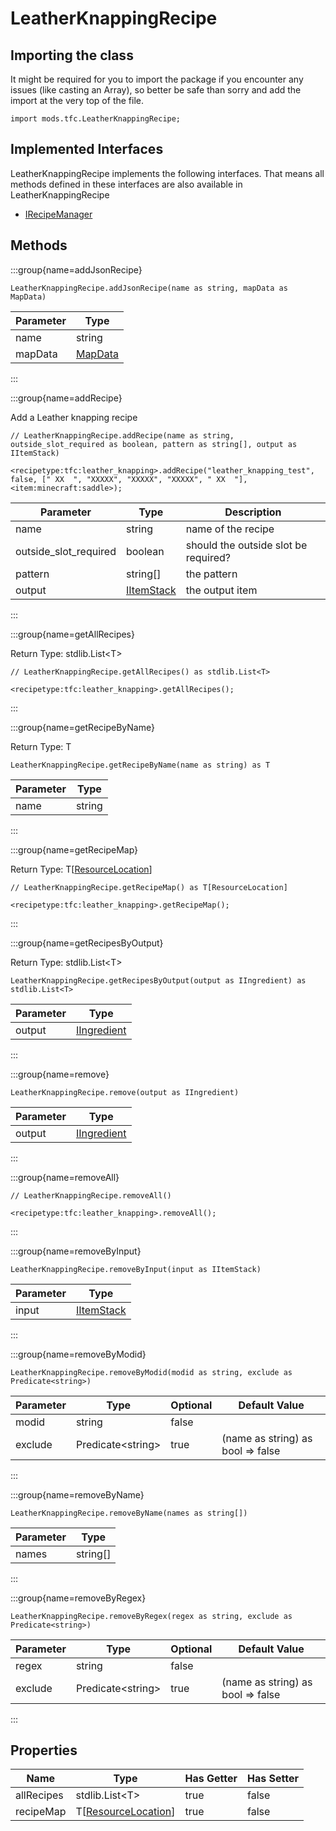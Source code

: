 # LeatherKnappingRecipe

## Importing the class

It might be required for you to import the package if you encounter any issues (like casting an Array), so better be safe than sorry and add the import at the very top of the file.
```zenscript
import mods.tfc.LeatherKnappingRecipe;
```


## Implemented Interfaces
LeatherKnappingRecipe implements the following interfaces. That means all methods defined in these interfaces are also available in LeatherKnappingRecipe

- [IRecipeManager](/vanilla/api/recipe/manager/IRecipeManager)

## Methods

:::group{name=addJsonRecipe}

```zenscript
LeatherKnappingRecipe.addJsonRecipe(name as string, mapData as MapData)
```

| Parameter |                 Type                 |
|-----------|--------------------------------------|
| name      | string                               |
| mapData   | [MapData](/vanilla/api/data/MapData) |


:::

:::group{name=addRecipe}

Add a Leather knapping recipe

```zenscript
// LeatherKnappingRecipe.addRecipe(name as string, outside_slot_required as boolean, pattern as string[], output as IItemStack)

<recipetype:tfc:leather_knapping>.addRecipe("leather_knapping_test", false, [" XX  ", "XXXXX", "XXXXX", "XXXXX", " XX  "], <item:minecraft:saddle>);
```

|       Parameter       |                    Type                    |             Description              |
|-----------------------|--------------------------------------------|--------------------------------------|
| name                  | string                                     | name of the recipe                   |
| outside_slot_required | boolean                                    | should the outside slot be required? |
| pattern               | string[]                                   | the pattern                          |
| output                | [IItemStack](/vanilla/api/item/IItemStack) | the output item                      |


:::

:::group{name=getAllRecipes}

Return Type: stdlib.List&lt;T&gt;

```zenscript
// LeatherKnappingRecipe.getAllRecipes() as stdlib.List<T>

<recipetype:tfc:leather_knapping>.getAllRecipes();
```

:::

:::group{name=getRecipeByName}

Return Type: T

```zenscript
LeatherKnappingRecipe.getRecipeByName(name as string) as T
```

| Parameter |  Type  |
|-----------|--------|
| name      | string |


:::

:::group{name=getRecipeMap}

Return Type: T[[ResourceLocation](/vanilla/api/resource/ResourceLocation)]

```zenscript
// LeatherKnappingRecipe.getRecipeMap() as T[ResourceLocation]

<recipetype:tfc:leather_knapping>.getRecipeMap();
```

:::

:::group{name=getRecipesByOutput}

Return Type: stdlib.List&lt;T&gt;

```zenscript
LeatherKnappingRecipe.getRecipesByOutput(output as IIngredient) as stdlib.List<T>
```

| Parameter |                        Type                        |
|-----------|----------------------------------------------------|
| output    | [IIngredient](/vanilla/api/ingredient/IIngredient) |


:::

:::group{name=remove}

```zenscript
LeatherKnappingRecipe.remove(output as IIngredient)
```

| Parameter |                        Type                        |
|-----------|----------------------------------------------------|
| output    | [IIngredient](/vanilla/api/ingredient/IIngredient) |


:::

:::group{name=removeAll}

```zenscript
// LeatherKnappingRecipe.removeAll()

<recipetype:tfc:leather_knapping>.removeAll();
```

:::

:::group{name=removeByInput}

```zenscript
LeatherKnappingRecipe.removeByInput(input as IItemStack)
```

| Parameter |                    Type                    |
|-----------|--------------------------------------------|
| input     | [IItemStack](/vanilla/api/item/IItemStack) |


:::

:::group{name=removeByModid}

```zenscript
LeatherKnappingRecipe.removeByModid(modid as string, exclude as Predicate<string>)
```

| Parameter |          Type           | Optional |           Default Value           |
|-----------|-------------------------|----------|-----------------------------------|
| modid     | string                  | false    |                                   |
| exclude   | Predicate&lt;string&gt; | true     | (name as string) as bool => false |


:::

:::group{name=removeByName}

```zenscript
LeatherKnappingRecipe.removeByName(names as string[])
```

| Parameter |   Type   |
|-----------|----------|
| names     | string[] |


:::

:::group{name=removeByRegex}

```zenscript
LeatherKnappingRecipe.removeByRegex(regex as string, exclude as Predicate<string>)
```

| Parameter |          Type           | Optional |           Default Value           |
|-----------|-------------------------|----------|-----------------------------------|
| regex     | string                  | false    |                                   |
| exclude   | Predicate&lt;string&gt; | true     | (name as string) as bool => false |


:::


## Properties

|    Name    |                             Type                              | Has Getter | Has Setter |
|------------|---------------------------------------------------------------|------------|------------|
| allRecipes | stdlib.List&lt;T&gt;                                          | true       | false      |
| recipeMap  | T[[ResourceLocation](/vanilla/api/resource/ResourceLocation)] | true       | false      |

